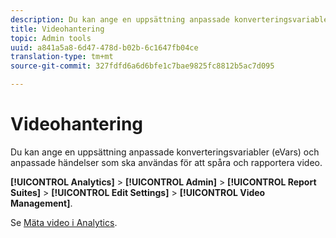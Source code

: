 ```yaml
---
description: Du kan ange en uppsättning anpassade konverteringsvariabler (eVars) och anpassade händelser som ska användas för att spåra och rapportera video.
title: Videohantering
topic: Admin tools
uuid: a841a5a8-6d47-478d-b02b-6c1647fb04ce
translation-type: tm+mt
source-git-commit: 327fdfd6a6d6bfe1c7bae9825fc8812b5ac7d095

---
```



# Videohantering

Du kan ange en uppsättning anpassade konverteringsvariabler (eVars) och anpassade händelser som ska användas för att spåra och rapportera video.

**[!UICONTROL Analytics]** > **[!UICONTROL Admin]** > **[!UICONTROL Report Suites]** > **[!UICONTROL Edit Settings]** > **[!UICONTROL Video Management]**.

Se [Mäta video i Analytics](https://docs.adobe.com/content/help/en/media-analytics/using/media-overview.html).
